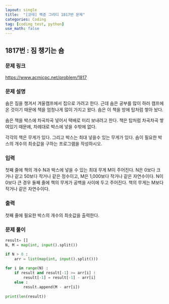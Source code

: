 ```yaml
---
layout: single
title:  "[코테] 백준 그리디 1817번 문제"
categories: Coding
tag: [coding test, python]
use_math: false
---
```


## 1817번 : 짐 챙기는 숌
### 문제 링크
<https://www.acmicpc.net/problem/1817>

### 문제 설명
숌은 짐을 챙겨서 겨울캠프에서 집으로 가려고 한다. 근데 숌은 공부를 많이 하러 캠프에 온 것이기 때문에 책을 엄청나게 많이 가지고 왔다. 숌은 이 책을 방에 탑처럼 쌓아 놨다.

숌은 책을 박스에 차곡차곡 넣어서 택배로 미리 보내려고 한다. 책은 탑처럼 차곡차곡 쌓여있기 때문에, 차례대로 박스에 넣을 수밖에 없다.

각각의 책은 무게가 있다. 그리고 박스는 최대 넣을수 있는 무게가 있다. 숌이 필요한 박스의 개수의 최솟값을 구하는 프로그램을 작성하시오.

### 입력
첫째 줄에 책의 개수 N과 박스에 넣을 수 있는 최대 무게 M이 주어진다. N은 0보다 크거나 같고 50보다 작거나 같은 정수이고, M은 1,000보다 작거나 같은 자연수이다. N이 0보다 큰 경우 둘째 줄에 책의 무게가 공백을 사이에 두고 주어진다. 책의 무게는 M보다 작거나 같은 자연수이다.

### 출력
첫째 줄에 필요한 박스의 개수의 최솟값을 출력한다.

### 문제 풀이


```python
result= []
N, M = map(int, input().split())

if N > 0 :
    arr = list(map(int, input().split()))
    
for i in range(N) :
    if result and result[-1] >= arr[i] :
        result[-1] = result[-1] - arr[i]
    else : 
        result.append(M - arr[i])
        
print(len(result))
```
